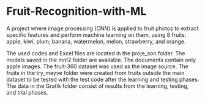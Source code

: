 # Fruit-Recognition-with-ML
A project where image processing (CNN) is applied to fruit photos to extract specific features and perform machine learning on them, using 8 fruits: apple, kiwi, plum, banana, watermelon, melon, strawberry, and orange.

The used codes and Excel files are located in the proje_son folder. The models saved in the mnt2 folder are available. The documents contain only apple images. The fruit-360 dataset was used as the image source. The fruits in the try_meyve folder were created from fruits outside the main dataset to be tested with the test code after the learning and testing phases. The data in the Grafik folder consist of results from the learning, testing, and trial phases.
